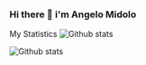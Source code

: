 ### Hi there 👋 i'm Angelo Midolo


My Statistics
![Github stats](https://github-readme-stats.vercel.app/api?username=AngeloMidolo97&count_private=true&show_icons=true&theme=radical
)

![Github stats](https://github-readme-stats.vercel.app/api/top-langs/?username=AngeloMidolo97&show_icons=true&theme=radical)







<!--
**AngeloMidolo97/AngeloMidolo97** is a ✨ _special_ ✨ repository because its `README.md` (this file) appears on your GitHub profile.

Here are some ideas to get you started:

- 🔭 I’m currently working on ...
- 🌱 I’m currently learning ...
- 👯 I’m looking to collaborate on ...
- 🤔 I’m looking for help with ...
- 💬 Ask me about ...
- 📫 How to reach me: ...
- 😄 Pronouns: ...
- ⚡ Fun fact: ...
-->
